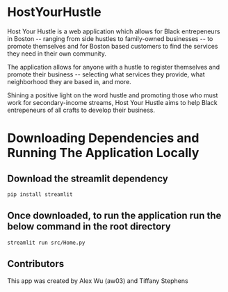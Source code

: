 # HostYourHustle

Host Your Hustle is a web application which allows for Black entrepeneurs in Boston -- ranging from side hustles to family-owned businesses -- to promote themselves and for Boston based customers to find the services they need in their own community.

The application allows for anyone with a hustle to register themselves and promote their business -- selecting what services they provide, what neighborhood they are based in, and more. 

Shining a positive light on the word hustle and promoting those who must work for secondary-income streams, Host Your Hustle aims to help Black entrepeneurs of all crafts to develop their business.

# Downloading Dependencies and Running The Application Locally

## Download the streamlit dependency

```
pip install streamlit
```

## Once downloaded, to run the application run the below command in the root directory

```
streamlit run src/Home.py
```

## Contributors

This app was created by Alex Wu (aw03) and Tiffany Stephens